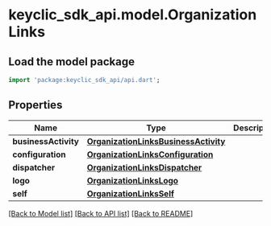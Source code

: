 # keyclic_sdk_api.model.OrganizationLinks

## Load the model package
```dart
import 'package:keyclic_sdk_api/api.dart';
```

## Properties
Name | Type | Description | Notes
------------ | ------------- | ------------- | -------------
**businessActivity** | [**OrganizationLinksBusinessActivity**](OrganizationLinksBusinessActivity.md) |  | [optional] 
**configuration** | [**OrganizationLinksConfiguration**](OrganizationLinksConfiguration.md) |  | [optional] 
**dispatcher** | [**OrganizationLinksDispatcher**](OrganizationLinksDispatcher.md) |  | [optional] 
**logo** | [**OrganizationLinksLogo**](OrganizationLinksLogo.md) |  | [optional] 
**self** | [**OrganizationLinksSelf**](OrganizationLinksSelf.md) |  | [optional] 

[[Back to Model list]](../README.md#documentation-for-models) [[Back to API list]](../README.md#documentation-for-api-endpoints) [[Back to README]](../README.md)


